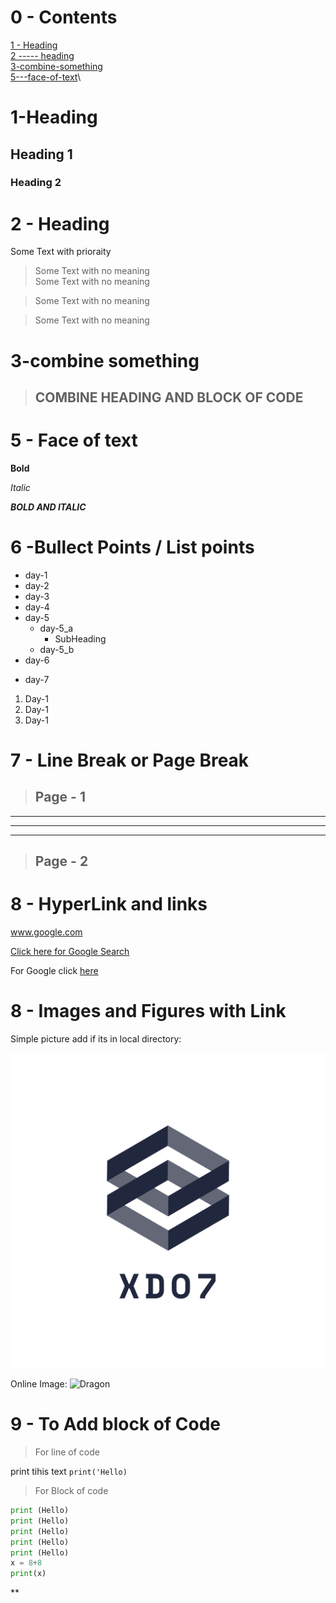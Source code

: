# 0 - Contents

[1 - Heading](#1-heading)\
[2 ----- heading](#2---heading)\
[3-combine-something](#3-combine-something)\
[5---face-of-text](#5---face-of-text)\

# 1-Heading

## Heading 1

### Heading 2

# 2 - Heading

Some Text with prioraity

> Some Text with no meaning \
> Some Text with no meaning

> Some Text with no meaning

> Some Text with no meaning

# 3-combine something

> ## COMBINE HEADING AND BLOCK OF CODE

# 5 - Face of text

**Bold**

<!-- can Also Use *  -->

_Italic_

**_BOLD AND ITALIC_**

# 6 -Bullect Points / List points

- day-1
- day-2
- day-3
- day-4
- day-5
  <!-- Adding Sub List -->
  - day-5_a
    - SubHeading
  - day-5_b
- day-6
<!-- can also be use * or # for Heading-->

- day-7

  <!-- For numbers -->

1. Day-1
2. Day-1
3. Day-1

# 7 - Line Break or Page Break

> ## Page - 1

---

---

---

> ## Page - 2

# 8 - HyperLink and links

www.google.com

[Click here for Google Search](https://www.google.com)

<!-- putting link in a variable -->

[google]: https://www.google.com

For Google click [here][google]

# 8 - Images and Figures with Link

Simple picture add if its in local directory:

![1](1.png)

Online Image:
![Dragon](https://c4.wallpaperflare.com/wallpaper/133/793/102/fantasy-dragon-book-library-hd-wallpaper-preview.jpg)

# 9 - To Add block of Code

> For line of code

print tihis text `print('Hello)`

> For Block of code

```python
print (Hello)
print (Hello)
print (Hello)
print (Hello)
print (Hello)
x = 8+8
print(x)
```

\*\*
